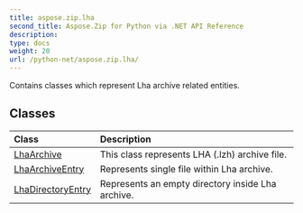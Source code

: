 ```yaml
---
title: aspose.zip.lha
second_title: Aspose.Zip for Python via .NET API Reference
description: 
type: docs
weight: 20
url: /python-net/aspose.zip.lha/
---
```



Contains classes which represent Lha archive related entities.

## Classes
| Class | Description |
| :- | :- |
|[LhaArchive](/zip/python-net/aspose.zip.lha/lhaarchive/)|This class represents LHA (.lzh) archive file.|
|[LhaArchiveEntry](/zip/python-net/aspose.zip.lha/lhaarchiveentry/)|Represents single file within Lha archive.|
|[LhaDirectoryEntry](/zip/python-net/aspose.zip.lha/lhadirectoryentry/)|Represents an empty directory inside Lha archive.|
